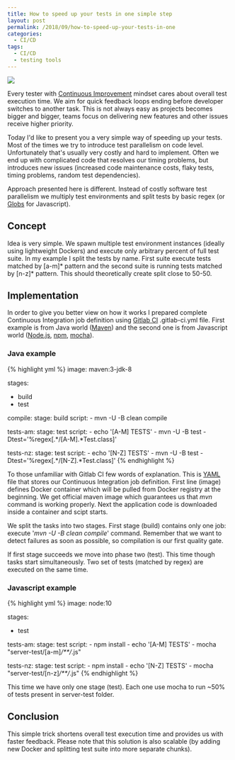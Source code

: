 ```yaml
---
title: How to speed up your tests in one simple step
layout: post
permalink: /2018/09/how-to-speed-up-your-tests-in-one
categories:
  - CI/CD
tags:
  - CI/CD
  - testing tools 
---
```


![](/images/blog/traffic-car-vehicle-black.jpg)

Every tester with [Continuous Improvement](https://www.awesome-testing.com/2017/01/testops-4-continuous-improvement.html) mindset cares about overall test execution time. We aim for quick feedback loops ending before developer switches to another task. This is not always easy as projects becomes bigger and bigger, teams focus on delivering new features and other issues receive higher priority.

Today I'd like to present you a very simple way of speeding up your tests. Most of the times we try to introduce test parallelism on code level. Unfortunately that's usually very costly and hard to implement. Often we end up with complicated code that resolves our timing problems, but introduces new issues (increased code maintenance costs, flaky tests, timing problems, random test dependencies).

Approach presented here is different. Instead of costly software test parallelism we multiply test environments and split tests by basic regex (or [Globs](https://github.com/isaacs/node-glob#glob-primer) for Javascript).

## Concept

Idea is very simple. We spawn multiple test environment instances (ideally using lightweight Dockers) and execute only arbitrary percent of full test suite. In my example I split the tests by name. First suite execute tests matched by \[a-m\]\* pattern and the second suite is running tests matched by \[n-z\]\* pattern. This should theoretically create split close to 50-50.

## Implementation

In order to give you better view on how it works I prepared complete Continuous Integration job definition using [Gitlab CI](https://about.gitlab.com/features/gitlab-ci-cd/) .gitlab-ci.yml file. First example is from Java world ([Maven](https://maven.apache.org/)) and the second one is from Javascript world ([Node.js](http://node.js/), [npm](https://www.npmjs.com/), [mocha](https://mochajs.org/)).

### Java example

{% highlight yml %}
image: maven:3-jdk-8

stages:
  - build
  - test

compile:
  stage: build
  script:
    - mvn -U -B clean compile

tests-am:
  stage: test
  script:
    - echo '[A-M] TESTS'
    - mvn -U -B test -Dtest='%regex[.*/[A-M].*Test.class]'
    
tests-nz:
  stage: test
  script:
    - echo '[N-Z] TESTS'
    - mvn -U -B test -Dtest='%regex[.*/[N-Z].*Test.class]'
{% endhighlight %}

To those unfamiliar with Gitlab CI few words of explanation. This is [YAML](http://yaml.org/) file that stores our Continuous Integration job definition. First line (image) defines Docker container which will be pulled from Docker registry at the beginning. We get official maven image which guarantees us that _mvn_ command is working properly. Next the application code is downloaded inside a container and scipt starts.

We split the tasks into two stages. First stage (build) contains only one job: execute '_mvn -U -B clean compile_' command. Remember that we want to detect failures as soon as possible, so compilation is our first quality gate.

If first stage succeeds we move into phase two (test). This time though tasks start simultaneously. Two set of tests (matched by regex) are executed on the same time.

### Javascript example

{% highlight yml %}
image: node:10

stages:
  - test

tests-am:
  stage: test
  script:
    - npm install
    - echo '[A-M] TESTS'
    - mocha "server-test/[a-m]*/**/*.js"
    
tests-nz:
  stage: test
  script:
    - npm install
    - echo '[N-Z] TESTS'
    - mocha "server-test/[n-z]*/**/*.js"
{% endhighlight %}

This time we have only one stage (test). Each one use mocha to run ~50% of tests present in server-test folder.

## Conclusion

This simple trick shortens overall test execution time and provides us with faster feedback. Please note that this solution is also scalable (by adding new Docker and splitting test suite into more separate chunks).
